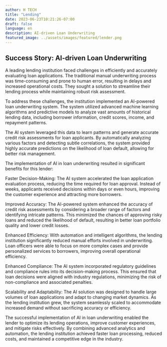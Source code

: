 ```yaml
---
author: H TECH
title: "Lending"
date: 2023-06-23T10:21:26-07:00
draft: false
language: en
description: AI-driven Loan Underwriting
featured_image: ../assets/images/featured/lender.png
---
```


## Success Story: AI-driven Loan Underwriting ##

A leading lending institution faced challenges in efficiently and accurately evaluating loan applications. The traditional manual underwriting process was time-consuming and prone to human error, resulting in delays and increased operational costs. They sought a solution to streamline their lending process while maintaining robust risk assessment.

To address these challenges, the institution implemented an AI-powered loan underwriting system. The system utilized advanced machine learning algorithms and predictive models to analyze vast amounts of historical lending data, including borrower information, credit scores, income, and repayment patterns.

The AI system leveraged this data to learn patterns and generate accurate credit risk assessments for loan applicants. By automatically analyzing various factors and detecting subtle correlations, the system provided highly accurate predictions on the likelihood of loan default, allowing for better risk management.

The implementation of AI in loan underwriting resulted in significant benefits for this lender:

Faster Decision-Making: The AI system accelerated the loan application evaluation process, reducing the time required for loan approval. Instead of weeks, applicants received decisions within days or even hours, improving the customer experience and attracting more borrowers.

Improved Accuracy: The AI-powered system enhanced the accuracy of credit risk assessments by considering a broader range of factors and identifying intricate patterns. This minimized the chances of approving risky loans and reduced the likelihood of default, resulting in better loan portfolio quality and lower credit losses.

Enhanced Efficiency: With automation and intelligent algorithms, the lending institution significantly reduced manual efforts involved in underwriting. Loan officers were able to focus on more complex cases and provide personalized services to borrowers, improving overall operational efficiency.

Enhanced Compliance: The AI system incorporated regulatory guidelines and compliance rules into its decision-making process. This ensured that loan decisions were aligned with industry regulations, minimizing the risk of non-compliance and associated penalties.

Scalability and Adaptability: The AI solution was designed to handle large volumes of loan applications and adapt to changing market dynamics. As the lending institution grew, the system seamlessly scaled to accommodate increased demand without sacrificing accuracy or efficiency.

The successful implementation of AI in loan underwriting enabled the lender to optimize its lending operations, improve customer experiences, and mitigate risks effectively. By combining advanced analytics and automation, the lending institution achieved faster loan processing, reduced costs, and maintained a competitive edge in the industry.